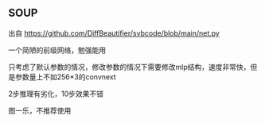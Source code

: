 ## SOUP

出自 https://github.com/DiffBeautifier/svbcode/blob/main/net.py

一个简陋的前级网络，勉强能用

只考虑了默认参数的情况，修改参数的情况下需要修改mlp结构，速度非常快，但是参数量上不如256*3的convnext

2步推理有劣化，10步效果不错

图一乐，不推荐使用
